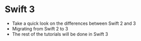 # Swift 3

- Take a quick look on the differences between Swift 2 and 3
- Migrating from Swift 2 to 3
- The rest of the tutorials will be done in Swift 3